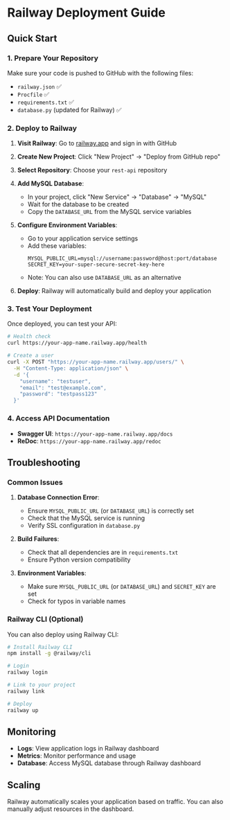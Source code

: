 # Railway Deployment Guide

## Quick Start

### 1. Prepare Your Repository
Make sure your code is pushed to GitHub with the following files:
- `railway.json` ✅
- `Procfile` ✅
- `requirements.txt` ✅
- `database.py` (updated for Railway) ✅

### 2. Deploy to Railway

1. **Visit Railway**: Go to [railway.app](https://railway.app) and sign in with GitHub

2. **Create New Project**: Click "New Project" → "Deploy from GitHub repo"

3. **Select Repository**: Choose your `rest-api` repository

4. **Add MySQL Database**:
   - In your project, click "New Service" → "Database" → "MySQL"
   - Wait for the database to be created
   - Copy the `DATABASE_URL` from the MySQL service variables

5. **Configure Environment Variables**:
   - Go to your application service settings
   - Add these variables:
     ```
     MYSQL_PUBLIC_URL=mysql://username:password@host:port/database
     SECRET_KEY=your-super-secure-secret-key-here
     ```
   - Note: You can also use `DATABASE_URL` as an alternative

6. **Deploy**: Railway will automatically build and deploy your application

### 3. Test Your Deployment

Once deployed, you can test your API:

```bash
# Health check
curl https://your-app-name.railway.app/health

# Create a user
curl -X POST "https://your-app-name.railway.app/users/" \
  -H "Content-Type: application/json" \
  -d '{
    "username": "testuser",
    "email": "test@example.com",
    "password": "testpass123"
  }'
```

### 4. Access API Documentation

- **Swagger UI**: `https://your-app-name.railway.app/docs`
- **ReDoc**: `https://your-app-name.railway.app/redoc`

## Troubleshooting

### Common Issues

1. **Database Connection Error**:
   - Ensure `MYSQL_PUBLIC_URL` (or `DATABASE_URL`) is correctly set
   - Check that the MySQL service is running
   - Verify SSL configuration in `database.py`

2. **Build Failures**:
   - Check that all dependencies are in `requirements.txt`
   - Ensure Python version compatibility

3. **Environment Variables**:
   - Make sure `MYSQL_PUBLIC_URL` (or `DATABASE_URL`) and `SECRET_KEY` are set
   - Check for typos in variable names

### Railway CLI (Optional)

You can also deploy using Railway CLI:

```bash
# Install Railway CLI
npm install -g @railway/cli

# Login
railway login

# Link to your project
railway link

# Deploy
railway up
```

## Monitoring

- **Logs**: View application logs in Railway dashboard
- **Metrics**: Monitor performance and usage
- **Database**: Access MySQL database through Railway dashboard

## Scaling

Railway automatically scales your application based on traffic. You can also manually adjust resources in the dashboard. 